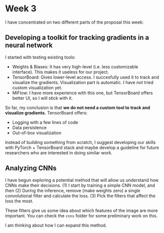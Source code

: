 # Week 3

I have concentrated on two different parts of the proposal this week:

## Developing a toolkit for tracking gradients in a neural network

I started with testing existing tools:
- Weights & Biases: It has very high-level (i.e. less customizable interface). This makes it useless for our project.
- TensorBoard: Gives lower-level access. I succesfully used it to track and visualize the gradients. Visualization part is automatic. I have not tried custom visualization yet.
- MlFlow: I have more experience with this one, but TensorBoard offers better UI, so I will stick with it.

So far, my conclusion is that **we do not need a custom tool to track and visualize gradients.** TensorBoard offers:
- Logging with a few lines of code
- Data persistence
- Out-of-box visualization

Instead of building something from scratch, I suggest developing our skills with PyTorch + TensorBoard stack and maybe develop a guideline for future researchers who are interested in doing similar work.

## Analyzing CNNs

I have begun exploring a potential method that will allow us understand how CNNs make their decisions.
(1) I start by training a simple CNN model, and then
(2) During the inference, remove (make weights zero) a single convolutional filter and calculate the loss.
(3) Pick the filters that affect the loss the most.

These filters give us some idea about which features of the image are more important. You can check the `cnns` folder for some preliminary work on this.


I am thinking about how I can expand this method.
